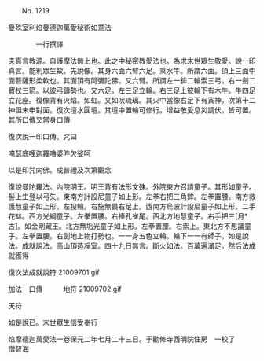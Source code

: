 ﻿　　No. 1219

曼殊室利焰曼德迦萬愛秘術如意法

　　　　一行撰譯


夫真言教源。自護摩法無上也。此之中秘密教愛法也。為求末世眾生敬愛。說一印真言。能利眾生故。先說像。其身六面六臂六足。乘水牛。所謂六面。頂上三面中面菩薩形柔軟也。其面頂有阿彌陀佛。又六臂。所謂左一鉾二輪索三弓。右一劍二寶杖三箭。以彼弓鑄勢也。又六足。左三足立輪。右三足上彼輪下有木牛。牛四足立花座。復像背有火焰。如虹。又如吠琉璃。其火中當像右足下有寅神。次第十二神但未申對面。復次壇水圓壇。其壇中置輪可修行。增益敬愛息災調伏。皆可置。其所口傳又當身口傳

復次說一印口傳。咒曰

唵瑟底哩迦羅嚕婆吽欠娑呵

以是印咒向佛。成普禮及次第觀念

復說曼陀羅法。內院明王。明王背有法形文殊。外院東方召請童子。其形如童子。髻上生登以弓矢。東南方計設尼童子如上形。左拳右把三角鉾。左拳置腰。南方救護慧童子如上形。左投輪。右施無畏右足上。西南方烏波計設尼童子如上形。二手花缽。西方光綱童子。左拳置腰。右捧孔雀尾。西北方地慧童子。右手把三[月*古]。如金剛藏王。北方無垢光童子如上形。左拳置腰。右索上。東北方不思議童子。左拳置腰。右劍地上物打勢也。一一身五色立輪。輪下一一有師子。如是說法。成就說法。高山頂造凈室。四十九日無言。斷火如法。百萬遍滿足。然后法成就獲得

復次法成就說符
<PIC>21009701.gif</PIC>

加法　口傳　　　地符
<PIC>21009702.gif</PIC>

天符

如是說已。末世眾生信受奉行

焰摩德迦萬愛法一卷保元二年七月二十三日。于勸修寺西明院住房　一校了　　　　　　　　　　　　　僧智海
